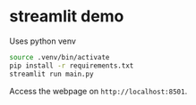 # streamlit demo

Uses python venv

```bash
source .venv/bin/activate
pip install -r requirements.txt
streamlit run main.py
```

Access the webpage on `http://localhost:8501`.

